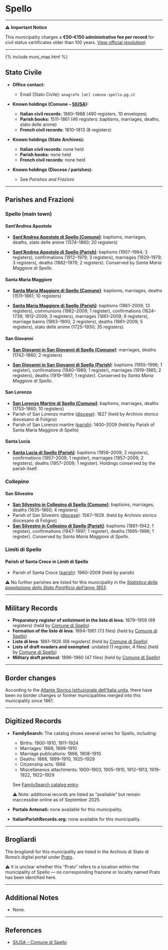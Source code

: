 # Spello

---

⚠️ **Important Notice**

This municipality charges a **€50–€150 administrative fee per record** for civil status certificates older than 100 years. 
[View official resolution)](https://www.comune.spello.pg.it/istituzione-contributo-cittadinanza-jure-sanguinis/)

---

{% include muni_map.html %}

## Stato Civile

* **Office contact:**

  * Email (Stato Civile): `anagrafe [at] comune.spello.pg.it`

* **Known holdings (Comune – [SIUSA](https://siusa-archivi.cultura.gov.it/cgi-bin/siusa/pagina.pl?TipoPag=comparc&Chiave=255879)):**

  * **Italian civil records:** 1860–1988 (490 registers, 10 envelopes)
  * **Parish books:** 1511–1861 (46 registers: baptisms, marriages, deaths, stato delle anime)
  * **French civil records:** 1810–1813 (8 registers)

* **Known holdings (State Archives):**

  * **Italian civil records:** none held
  * **Parish books:** none held
  * **French civil records:** none held

* **Known holdings (Diocese / parishes):**

  * See *Parishes and Frazioni*

---

## Parishes and Frazioni

### Spello (main town)

#### Sant’Andrea Apostolo

* **[Sant’Andrea Apostolo di Spello (Comune)](https://siusa-archivi.cultura.gov.it/cgi-bin/siusa/pagina.pl?TipoPag=comparc&Chiave=255879)**: baptisms, marriages, deaths, stato delle anime (1574–1860; 20 registers)

* **[Sant’Andrea Apostolo di Spello (Parish)](https://siusa-archivi.cultura.gov.it/cgi-bin/siusa/pagina.pl?ChiaveAlbero=320020&ApriNodo=0&TipoPag=comparc&Chiave=336934&ChiaveRadice=320020&RicSez=fondi&RicVM=indice&RicTipoScheda=ca)**: baptisms (1907–1984; 3 registers), confirmations (1912–1979; 3 registers), marriages (1929–1979; 3 registers), deaths (1882–1979; 2 registers). Conserved by *Santa Maria Maggiore di Spello*.

#### Santa Maria Maggiore

* **[Santa Maria Maggiore di Spello (Comune)](https://siusa-archivi.cultura.gov.it/cgi-bin/siusa/pagina.pl?TipoPag=comparc&Chiave=255879)**: baptisms, marriages, deaths (1511–1861; 10 registers)

* **[Santa Maria Maggiore di Spello (Parish)](https://siusa-archivi.cultura.gov.it/cgi-bin/siusa/pagina.pl?TipoPag=comparc&Chiave=320020)**: baptisms (1861–2009; 13 registers), communions (1982–2009; 1 register), confirmations (1624–1739; 1912–2009; 3 registers), marriages (1861–2009; 9 registers), marriage banns (1863–1900; 2 registers), deaths (1861–2009; 5 registers), stato delle anime (1725–1930; 35 registers).

#### San Giovanni

* **[San Giovanni in San Giovanni di Spello (Comune)](https://siusa-archivi.cultura.gov.it/cgi-bin/siusa/pagina.pl?TipoPag=comparc&Chiave=255879)**: marriages, deaths (1742–1860; 2 registers)

* **[San Giovanni in San Giovanni di Spello (Parish)](https://siusa-archivi.cultura.gov.it/cgi-bin/siusa/pagina.pl?ChiaveAlbero=337121&ApriNodo=0&TipoPag=comparc&Chiave=337122&ChiaveRadice=337119&RicSez=fondi&RicVM=indice&RicTipoScheda=ca)**: baptisms (1955–1996; 1 register), confirmations (1940–1989; 1 register), marriages (1919–1985; 2 registers), deaths (1919–1997; 1 register). Conserved by *Santa Maria Maggiore di Spello*.

#### San Lorenzo

* **[San Lorenzo Martire di Spello (Comune)](https://siusa-archivi.cultura.gov.it/cgi-bin/siusa/pagina.pl?TipoPag=comparc&Chiave=255879)**: baptisms, marriages, deaths (1753–1860; 10 registers)
* Parish of San Lorenzo martire ([diocese](https://siusa-archivi.cultura.gov.it/cgi-bin/siusa/pagina.pl?TipoPag=comparc&Chiave=337126)): 1827 (held by Archivio storico diocesano di Foligno)
* Parish of San Lorenzo martire ([parish](https://siusa-archivi.cultura.gov.it/cgi-bin/siusa/pagina.pl?TipoPag=comparc&Chiave=337119)): 1400–2009 (held by Parish of Santa Maria Maggiore di Spello)

#### Santa Lucia

* **[Santa Lucia di Spello (Parish)](https://siusa-archivi.cultura.gov.it/cgi-bin/siusa/pagina.pl?TipoPag=comparc&Chiave=335769)**: baptisms (1956–2009; 2 registers), confirmations (1957–2009; 1 register), marriages (1957–2009; 2 registers), deaths (1957–2009; 1 register). Holdings conserved by the parish itself.

### Collepino

#### San Silvestro

* **[San Silvestro in Collepino di Spello (Comune)](https://siusa-archivi.cultura.gov.it/cgi-bin/siusa/pagina.pl?TipoPag=comparc&Chiave=255879)**: baptisms, marriages, deaths (1635–1860; 4 registers)
* Parish of San Silvestro ([diocese](https://siusa-archivi.cultura.gov.it/cgi-bin/siusa/pagina.pl?TipoPag=comparc&Chiave=337129)): 1567–1929. (held by Archivio storico diocesano di Foligno)
* **[San Silvestro in Collepino di Spello (Parish)](https://siusa-archivi.cultura.gov.it/cgi-bin/siusa/pagina.pl?ChiaveAlbero=337122&ApriNodo=0&TipoPag=comparc&Chiave=337124&ChiaveRadice=337119&RicSez=fondi&RicVM=indice&RicTipoScheda=ca)**: baptisms (1881–1942; 1 register), confirmations (1947–1997; 1 register), deaths (1895–1996; 1 register). Conserved by *Santa Maria Maggiore di Spello*.

### Limiti di Spello

#### Parish of Santa Croce in Limiti di Spello

* Parish of Santa Croce ([parish](https://siusa-archivi.cultura.gov.it/cgi-bin/siusa/pagina.pl?TipoPag=comparc&Chiave=335767)): 1960–2009 (held by parish)

⚠️ No further parishes are listed for this municipality in the *[Statistica della popolazione dello Stato Pontificio dell’anno 1853](https://www.google.it/books/edition/Statistics_della_popolazione_dello_Stato/v6dCAQAAMAAJ)*.

---

## Military Records

* **Preparatory register of enlistment in the liste di leva**: 1879–1959 (99 registers) (held by [Comune di Spello](https://siusa-archivi.cultura.gov.it/cgi-bin/siusa/pagina.pl?TipoPag=comparc&Chiave=309955&RicVM=ricercasemplice&RicProgetto=reg%2dumb&RicPag=2&RicFrmRicSemplice=Liste%20di%20leva&RicSez=complessi))
* **Formation of the liste di leva**: 1894–1961 (73 files) (held by [Comune di Spello](https://siusa-archivi.cultura.gov.it/cgi-bin/siusa/pagina.pl?TipoPag=comparc&Chiave=309955&RicVM=ricercasemplice&RicProgetto=reg%2dumb&RicPag=2&RicFrmRicSemplice=Liste%20di%20leva&RicSez=complessi))
* **Liste di leva**: 1861–1926 (68 registers) (held by [Comune di Spello](https://siusa-archivi.cultura.gov.it/cgi-bin/siusa/pagina.pl?TipoPag=comparc&Chiave=309955&RicVM=ricercasemplice&RicProgetto=reg%2dumb&RicPag=2&RicFrmRicSemplice=Liste%20di%20leva&RicSez=complessi))
* **Lists of draft evaders and exempted**: undated (1 register, 4 files) (held by [Comune di Spello](https://siusa-archivi.cultura.gov.it/cgi-bin/siusa/pagina.pl?TipoPag=comparc&Chiave=309955&RicVM=ricercasemplice&RicProgetto=reg%2dumb&RicPag=2&RicFrmRicSemplice=Liste%20di%20leva&RicSez=complessi))
* **Military draft protocol**: 1896–1960 (47 files) (held by [Comune di Spello](https://siusa-archivi.cultura.gov.it/cgi-bin/siusa/pagina.pl?TipoPag=comparc&Chiave=309955&RicVM=ricercasemplice&RicProgetto=reg%2dumb&RicPag=2&RicFrmRicSemplice=Liste%20di%20leva&RicSez=complessi))

---

## Border changes

According to the [Atlante Storico Istituzionale dell’Italia unita](http://dati.san.beniculturali.it/asi/local/), there have been no border changes or former municipalities merged into this municipality since 1861.

---

## Digitized Records

* **FamilySearch:** The catalog shows several series for Spello, including:

  * Births: 1900–1910, 1911–1924
  * Marriages: 1868, 1899–1910
  * Marriage publications: 1868, 1908–1910
  * Deaths: 1868, 1899–1910, 1925–1929
  * Citizenship acts: 1868
  * Miscellaneous attachments: 1900–1903, 1905–1910, 1912–1913, 1919–1922, 1922–1929

  See [FamilySearch catalog entry](https://www.familysearch.org/en/search/catalog/835968).

  ⚠️ Note: additional records are listed as “available” but remain inaccessible online as of September 2025.

* **Portale Antenati:** none available for this municipality.

* **ItalianParishRecords.org:** none available for this municipality.

---

## Brogliardi

The *brogliardi* for this municipality are listed in the Archivio di Stato di Roma’s digital portal under [Prato](https://imagoarchiviodistatoroma.cultura.gov.it/Gregoriano/s_brogliardi.php?Provincia=Perugia&Denominazione=Prato).

⚠️ It is unclear whether this “Prato” refers to a location within the municipality of Spello — no corresponding frazione or locality named Prato has been identified here.

---

## Additional Notes

* None.

---

## References

* [SIUSA – Comune di Spello](https://siusa-archivi.cultura.gov.it/cgi-bin/siusa/pagina.pl?TipoPag=comparc&Chiave=255879)
